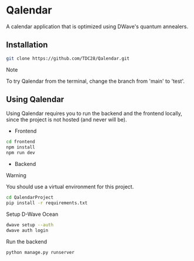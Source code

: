 # Qalendar

A calendar application that is optimized using DWave's quantum annealers.

## Installation

```bash
git clone https://github.com/TDC28/Qalendar.git
```

> [!NOTE]
> To try Qalendar from the terminal, change the branch from 'main' to 'test'.

## Using Qalendar

Using Qalendar requires you to run the backend and the frontend locally, since the project is not hosted (and never will be).

- Frontend
```bash
cd frontend
npm install
npm run dev
```

- Backend

> [!WARNING]
> You should use a virtual environment for this project.

```bash
cd QalendarProject
pip install -r requirements.txt
```

Setup D-Wave Ocean
```bash
dwave setup --auth
dwave auth login
```

Run the backend
```bash
python manage.py runserver
```
